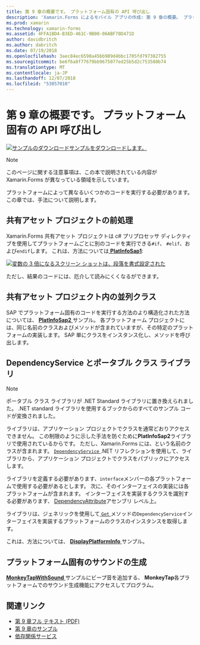 ```yaml
---
title: 第 9 章の概要です。 プラットフォーム固有の API 呼び出し
description: 'Xamarin.Forms によるモバイル アプリの作成: 第 9 章の概要。 プラットフォーム固有の API 呼び出し'
ms.prod: xamarin
ms.technology: xamarin-forms
ms.assetid: 4FFA1BD4-B3ED-461C-9B00-06ABF70D471D
author: davidbritch
ms.author: dabritch
ms.date: 07/19/2018
ms.openlocfilehash: 3aec84ec6598a45bb989d4bbc1705fd797382755
ms.sourcegitcommit: be6f6a8f77679bb9675077ed25b5d2c753580b74
ms.translationtype: MT
ms.contentlocale: ja-JP
ms.lasthandoff: 12/07/2018
ms.locfileid: "53057010"
---
```

# <a name="summary-of-chapter-9-platform-specific-api-calls"></a>第 9 章の概要です。 プラットフォーム固有の API 呼び出し

[![サンプルのダウンロード](~/media/shared/download.png)サンプルをダウンロードします。](https://github.com/xamarin/xamarin-forms-book-samples/tree/master/Chapter09)

> [!NOTE] 
> このページに関する注意事項は、この本で説明されている内容が Xamarin.Forms が異なっている領域を示しています。

プラットフォームによって異なるいくつかのコードを実行する必要があります。 この章では、手法について説明します。

## <a name="preprocessing-in-the-shared-asset-project"></a>共有アセット プロジェクトの前処理

Xamarin.Forms 共有アセット プロジェクトは c# プリプロセッサ ディレクティブを使用してプラットフォームごとに別のコードを実行できる`#if`、 `#elif`、および`endif`します。 これは、方法については[ **PlatInfoSap1**](https://github.com/xamarin/xamarin-forms-book-samples/tree/master/Chapter09/PlatInfoSap1):

[![変数の 3 倍になるスクリーン ショットは、段落を書式設定された](images/ch09fg01-small.png "デバイス モデルとオペレーティング システム")](images/ch09fg01-large.png#lightbox "デバイス モデルとオペレーティング システム")

ただし、結果のコードには、厄介して読みにくくなるができます。

## <a name="parallel-classes-in-the-shared-asset-project"></a>共有アセット プロジェクト内の並列クラス

SAP でプラットフォーム固有のコードを実行する方法のより構造化された方法については、 [ **PlatInfoSap2** ](https://github.com/xamarin/xamarin-forms-book-samples/tree/master/Chapter09/PlatInfoSap2)サンプル。 各プラットフォーム プロジェクトには、同じ名前のクラスおよびメソッドが含まれていますが、その特定のプラットフォームの実装します。 SAP 単にクラスをインスタンス化し、メソッドを呼び出します。

## <a name="dependencyservice-and-the-portable-class-library"></a>DependencyService とポータブル クラス ライブラリ

> [!NOTE] 
> ポータブル クラス ライブラリが .NET Standard ライブラリに置き換えられました。 .NET standard ライブラリを使用するブックからのすべてのサンプル コードが変換されました。

ライブラリは、アプリケーション プロジェクトでクラスを通常どおりアクセスできません。 この制限のように示した手法を防ぐために**PlatInfoSap2**ライブラリで使用されているからです。 ただし、Xamarin.Forms には、という名前のクラスが含まれます。 [ `DependencyService` ](xref:Xamarin.Forms.DependencyService) .NET リフレクションを使用して、ライブラリから、アプリケーション プロジェクトでクラスをパブリックにアクセスします。

ライブラリを定義する必要があります、`interface`メンバーの各プラットフォームで使用する必要があるとします。 次に、そのインターフェイスの実装には各プラットフォームが含まれます。 インターフェイスを実装するクラスを識別する必要があります、 [DependencyAttribute](xref:Xamarin.Forms.DependencyAttribute)アセンブリ レベル上。

ライブラリは、ジェネリックを使用して[ `Get` ](xref:Xamarin.Forms.DependencyService.Get*)メソッドの`DependencyService`インターフェイスを実装するプラットフォームのクラスのインスタンスを取得します。

これは、方法については、 [ **DisplayPlatformInfo** ](https://github.com/xamarin/xamarin-forms-book-samples/tree/master/Chapter09/DisplayPlatformInfo)サンプル。

## <a name="platform-specific-sound-generation"></a>プラットフォーム固有のサウンドの生成

[ **MonkeyTapWithSound** ](https://github.com/xamarin/xamarin-forms-book-samples/tree/master/Chapter09/MonkeyTapWithSound)サンプルにビープ音を追加する、 **MonkeyTap**各プラットフォームでのサウンド生成機能にアクセスしてプログラム。

## <a name="related-links"></a>関連リンク

- [第 9 章フル テキスト (PDF)](https://download.xamarin.com/developer/xamarin-forms-book/XamarinFormsBook-Ch09-Apr2016.pdf)
- [第 9 章のサンプル](https://github.com/xamarin/xamarin-forms-book-samples/tree/master/Chapter09)
- [依存関係サービス](~/xamarin-forms/app-fundamentals/dependency-service/index.md)

